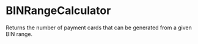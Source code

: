 # BINRangeCalculator
Returns the number of payment cards that can be generated from a given BIN range.
